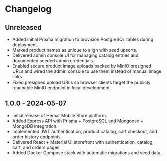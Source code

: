 # Changelog

## Unreleased
- Added initial Prisma migration to provision PostgreSQL tables during deployment.
- Marked product names as unique to align with seed upserts.
- Delivered admin console UI for managing catalog entries and documented seeded admin credentials.
- Enabled secure product image uploads backed by MinIO presigned URLs and wired the admin console to use them instead of manual
  image links.
- Fixed presigned upload URLs so browser clients target the publicly reachable MinIO endpoint in local development.

## 1.0.0 - 2024-05-07
- Initial release of Hemar Mobile Store platform.
- Added Express API with Prisma + PostgreSQL and Mongoose + MongoDB integration.
- Implemented JWT authentication, product catalog, cart checkout, and order history endpoints.
- Delivered React + Material UI storefront with authentication, catalog, cart, and orders pages.
- Added Docker Compose stack with automatic migrations and seed data.
